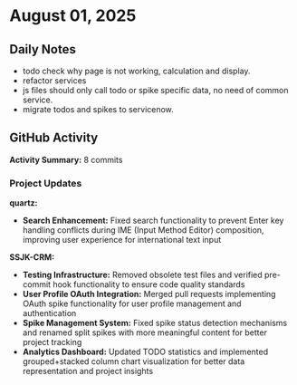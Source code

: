 ﻿# August 01, 2025

## Daily Notes

- todo check why page is not working, calculation and display.
- refactor services
- js files should only call todo or spike specific data, no need of common service.
- migrate todos and spikes to servicenow.


## GitHub Activity

**Activity Summary:** 8 commits

### Project Updates

**quartz:**
- **Search Enhancement:** Fixed search functionality to prevent Enter key handling conflicts during IME (Input Method Editor) composition, improving user experience for international text input

**SSJK-CRM:**
- **Testing Infrastructure:** Removed obsolete test files and verified pre-commit hook functionality to ensure code quality standards
- **User Profile OAuth Integration:** Merged pull requests implementing OAuth spike functionality for user profile management and authentication
- **Spike Management System:** Fixed spike status detection mechanisms and renamed split spikes with more meaningful content for better project tracking
- **Analytics Dashboard:** Updated TODO statistics and implemented grouped+stacked column chart visualization for better data representation and project insights
